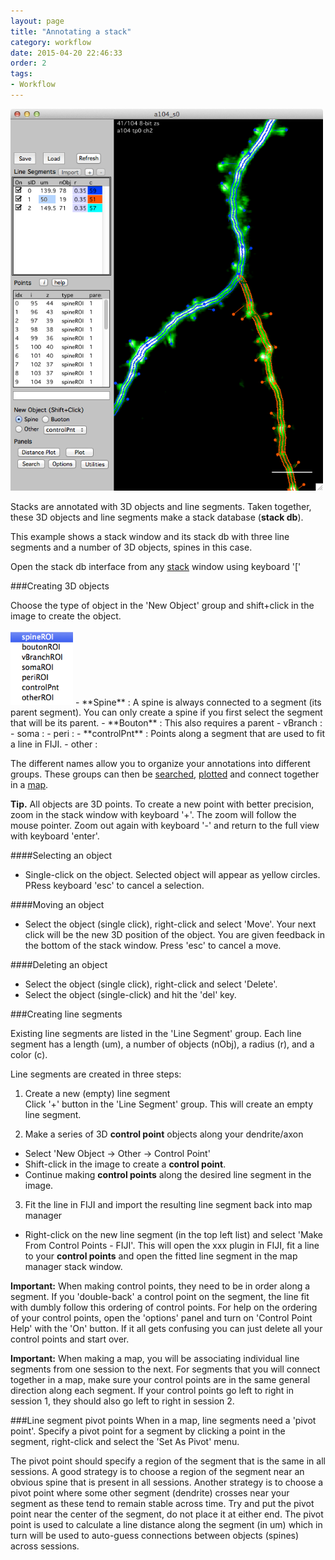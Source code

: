 ```yaml
---
layout: page
title: "Annotating a stack"
category: workflow
date: 2015-04-20 22:46:33
order: 2
tags:
- Workflow
---
```



<IMG class="img-float-left" SRC="../images/mm3/mm3-stackdb-plot.png" WIDTH="500">

<div class="print-page-break"></div>

Stacks are annotated with 3D objects and line segments. Taken together, these 3D objects and line segments make a stack database (**stack db**).

This example shows a stack window and its stack db with three line segments and a number of 3D objects, spines in this case.

Open the stack db interface from any [stack][4] window using keyboard '['

###Creating 3D objects

Choose the type of object in the 'New Object' group and shift+click in the image to create the object.

<IMG class="img-float-right" SRC="../images/mm3/mm3-object-types.png" WIDTH="100">
- **Spine** : A spine is always connected to a segment (its parent segment). You can only create a spine if you first select the segment that will be its parent.  
- **Bouton** : This also requires a parent  
- vBranch :  
- soma :  
- peri :  
- **controlPnt** : Points along a segment that are used to fit a line in FIJI. 
- other :    
  
The different names allow you to organize your annotations into different groups. These groups can then be [searched][3], [plotted][5] and connect together in a [map][2].

<p class="tip"><B>Tip.</B> All objects are 3D points. To create a new point with better precision, zoom in the stack window with keyboard '+'. The zoom will follow the mouse pointer. Zoom out again with keyboard '-' and return to the full view with keyboard 'enter'.
</p>


####Selecting an object

- Single-click on the object. Selected object will appear as yellow circles. PRess keyboard 'esc' to cancel a selection.

####Moving an object

- Select the object (single click), right-click and select 'Move'. Your next click will be the new 3D position of the object. You are given feedback in the bottom of the stack window. Press 'esc' to cancel a move.

####Deleting an object

- Select the object (single click), right-click and select 'Delete'. 
- Select the object (single-click) and hit the 'del' key.


###Creating line segments

Existing line segments are listed in the 'Line Segment' group. Each line segment has a length (um), a number of objects (nObj), a radius (r), and a color (c).

Line segments are created in three steps:

 1. Create a new (empty) line segment  
  Click '+' button in the 'Line Segment' group. This will create an empty line segment.

 2. Make a series of 3D **control point** objects along your dendrite/axon  
  - Select 'New Object -> Other -> Control Point'  
  - Shift-click in the image to create a **control point**.
  - Continue making **control points** along the desired line segment in the image.
  
 3. Fit the line in FIJI and import the resulting line segment back into map manager  
  - Right-click on the new line segment (in the top left list) and select 'Make From Control Points - FIJI'. This will open the xxx plugin in FIJI, fit a line to your **control points** and open the fitted line segment in the map manager stack window.

**Important:** When making control points, they need to be in order along a segment. If you 'double-back' a control point on the segment, the line fit with dumbly follow this ordering of control points. For help on the ordering of your control points, open the 'options' panel and turn on 'Control Point Help' with the 'On' button. If it all gets confusing you can just delete all your control points and start over.

**Important:** When making a map, you will be associating individual line segments  from one session to the next. For segments that you will connect together in a map, make sure your control points are in the same general direction along each segment. If your control points go left to right in session 1, they should also go left to right in session 2.

###Line segment pivot points
When in a map, line segments need a 'pivot point'. Specify a pivot point for a segment by clicking a point in the segment, right-click and select the 'Set As Pivot' menu.

The pivot point should specify a region of the segment that is the same in all sessions. A good strategy is to choose a region of the segment near an obvious spine that is present in all sessions. Another strategy is to choose a pivot point where some other segment (dendrite) crosses near your segment as these tend to remain stable across time. Try and put the pivot point near the center of the segment, do not place it at either end. The pivot point is used to calculate a line distance along the segment (in um) which in turn will be used to auto-guess connections between objects (spines) across sessions.

[1]: /mapmanager/stack-plot/
[2]: /mapmanager/map-plot/
[3]: /mapmanager/search-panel/
[4]: /mapmanager/stack/
[5]: /mapmanager/plot-panel/

